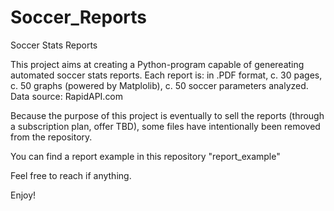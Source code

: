 # Soccer_Reports
Soccer Stats Reports

This project aims at creating a Python-program capable of genereating automated soccer stats reports.
Each report is: in .PDF format, c. 30 pages, c. 50 graphs (powered by Matplolib), c. 50 soccer parameters analyzed.
Data source: RapidAPI.com

Because the purpose of this project is eventually to sell the reports (through a subscription plan, offer TBD), some files have intentionally been removed from the repository.

You can find a report example in this repository "report_example"

Feel free to reach if anything.

Enjoy!
